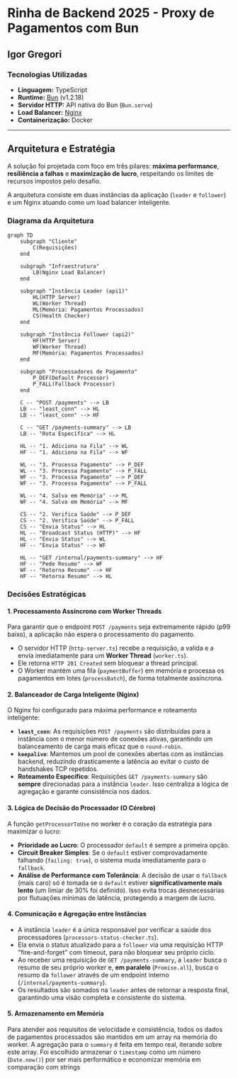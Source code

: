 # Rinha de Backend 2025 - Proxy de Pagamentos com Bun

## Igor Gregori

### Tecnologias Utilizadas

- **Linguagem:** TypeScript
- **Runtime:** [Bun](https://bun.sh/) (v1.2.18)
- **Servidor HTTP:** API nativa do Bun (`Bun.serve`)
- **Load Balancer:** [Nginx](https://www.nginx.com/)
- **Containerização:** Docker

---

## Arquitetura e Estratégia

A solução foi projetada com foco em três pilares: **máxima performance**, **resiliência a falhas** e **maximização de lucro**, respeitando os limites de recursos impostos pelo desafio.

A arquitetura consiste em duas instâncias da aplicação (`leader` e `follower`) e um Nginx atuando como um load balancer inteligente.

### Diagrama da Arquitetura

```mermaid
graph TD
    subgraph "Cliente"
        C(Requisições)
    end

    subgraph "Infraestrutura"
        LB(Nginx Load Balancer)
    end

    subgraph "Instância Leader (api1)"
        HL(HTTP Server)
        WL(Worker Thread)
        ML(Memória: Pagamentos Processados)
        CS(Health Checker)
    end

    subgraph "Instância Follower (api2)"
        HF(HTTP Server)
        WF(Worker Thread)
        MF(Memória: Pagamentos Processados)
    end

    subgraph "Processadores de Pagamento"
        P_DEF(Default Processor)
        P_FALL(Fallback Processor)
    end

    C -- "POST /payments" --> LB
    LB -- "least_conn" --> HL
    LB -- "least_conn" --> HF

    C -- "GET /payments-summary" --> LB
    LB -- "Rota Específica" --> HL

    HL -- "1. Adiciona na Fila" --> WL
    HF -- "1. Adiciona na Fila" --> WF

    WL -- "3. Processa Pagamento" --> P_DEF
    WL -- "3. Processa Pagamento" --> P_FALL
    WF -- "3. Processa Pagamento" --> P_DEF
    WF -- "3. Processa Pagamento" --> P_FALL

    WL -- "4. Salva em Memória" --> ML
    WF -- "4. Salva em Memória" --> MF

    CS -- "2. Verifica Saúde" --> P_DEF
    CS -- "2. Verifica Saúde" --> P_FALL
    CS -- "Envia Status" --> HL
    HL -- "Broadcast Status (HTTP)" --> HF
    HL -- "Envia Status" --> WL
    HF -- "Envia Status" --> WF

    HL -- "GET /internal/payments-summary" --> HF
    HF -- "Pede Resumo" --> WF
    WF -- "Retorna Resumo" --> HF
    HF -- "Retorna Resumo" --> HL
```

### Decisões Estratégicas

#### 1. Processamento Assíncrono com Worker Threads

Para garantir que o endpoint `POST /payments` seja extremamente rápido (p99 baixo), a aplicação não espera o processamento do pagamento.

- O servidor HTTP (`http-server.ts`) recebe a requisição, a valida e a envia imediatamente para um **Worker Thread** (`worker.ts`).
- Ele retorna `HTTP 201 Created` sem bloquear a thread principal.
- O Worker mantém uma fila (`paymentBuffer`) em memória e processa os pagamentos em lotes (`processBatch`), de forma totalmente assíncrona.

#### 2. Balanceador de Carga Inteligente (Nginx)

O Nginx foi configurado para máxima performance e roteamento inteligente:

- **`least_conn`**: As requisições `POST /payments` são distribuídas para a instância com o menor número de conexões ativas, garantindo um balanceamento de carga mais eficaz que o `round-robin`.
- **`keepalive`**: Mantemos um pool de conexões abertas com as instâncias backend, reduzindo drasticamente a latência ao evitar o custo de handshakes TCP repetidos.
- **Roteamento Específico**: Requisições `GET /payments-summary` são **sempre** direcionadas para a instância `leader`. Isso centraliza a lógica de agregação e garante consistência nos dados.

#### 3. Lógica de Decisão do Processador (O Cérebro)

A função `getProcessorToUse` no worker é o coração da estratégia para maximizar o lucro:

- **Prioridade ao Lucro**: O processador `default` é sempre a primeira opção.
- **Circuit Breaker Simples**: Se o `default` estiver comprovadamente falhando (`failing: true`), o sistema muda imediatamente para o `fallback`.
- **Análise de Performance com Tolerância**: A decisão de usar o `fallback` (mais caro) só é tomada se o `default` estiver **significativamente mais lento** (um limiar de 30% foi definido). Isso evita trocas desnecessárias por flutuações mínimas de latência, protegendo a margem de lucro.

#### 4. Comunicação e Agregação entre Instâncias

- A instância `leader` é a única responsável por verificar a saúde dos processadores (`processors-status-checker.ts`).
- Ela envia o status atualizado para a `follower` via uma requisição HTTP "fire-and-forget" com timeout, para não bloquear seu próprio ciclo.
- Ao receber uma requisição de `GET /payments-summary`, a `leader` busca o resumo de seu próprio worker e, **em paralelo** (`Promise.all`), busca o resumo da `follower` através de um endpoint interno (`/internal/payments-summary`).
- Os resultados são somados na `leader` antes de retornar a resposta final, garantindo uma visão completa e consistente do sistema.

#### 5. Armazenamento em Memória

Para atender aos requisitos de velocidade e consistência, todos os dados de pagamentos processados são mantidos em um array na memória do worker. A agregação para o `summary` é feita em tempo real, iterando sobre este array. Foi escolhido armazenar o `timestamp` como um número (`Date.now()`) por ser mais performático e economizar memória em comparação com strings
